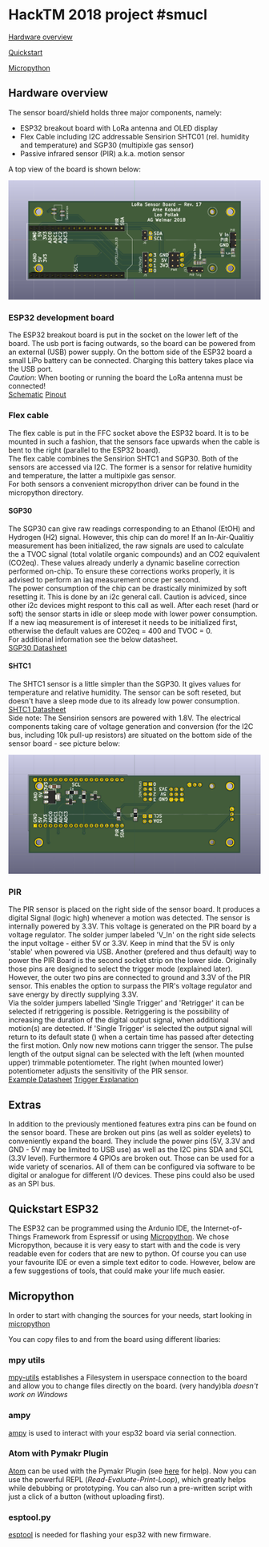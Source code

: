 # HackTM 2018 project #smucl

[Hardware overview](#hardware)

[Quickstart](#quickstart)

[Micropython](#mpython)

## Hardware overview <a name="hardware"></a>
The sensor board/shield holds three major components, namely:
* ESP32 breakout board with LoRa antenna and OLED display
* Flex Cable including I2C addressable Sensirion SHTC01 (rel. humidity and temperature) and SGP30 (multipixle gas sensor)
* Passive infrared sensor (PIR) a.k.a. motion sensor

A top view of the board is shown below:

![Top_View_Board](pcb/PCB_Top_View.png)


### ESP32 development board 

The ESP32 breakout board is put in the socket on the lower left of the board. The usb port is facing outwards, so the board can be powered from an external (USB) power supply.
On the bottom side of the ESP32 board a small LiPo battery can be connected. Charging this battery takes place via the USB port.  
_Caution_: When booting or running the board the LoRa antenna must be connected!  
[Schematic](https://download.bastelgarage.ch/Datasheet/WIFI_LoRa_32_868_Schema.png)
[Pinout](https://download.bastelgarage.ch/Datasheet/WIFI_LoRa_32_Pinout.pdf)

### Flex cable  
The flex cable is put in the FFC socket above the ESP32 board. It is to be mounted in such a fashion, that the sensors face upwards when the cable is bent to the right (parallel to the ESP32 board).  
The flex cable combines the Sensirion SHTC1 and SGP30. Both of the sensors are accessed via I2C. The former is a sensor for relative humidity and temperature, the latter a multipixle gas sensor.  
For both sensors a convenient micropython driver can be found in the micropython directory. 

#### SGP30  
The SGP30 can give raw readings corresponding to an Ethanol (EtOH) and Hydrogen (H2) signal. However, this chip can do more! If an In-Air-Qualitiy measurement has been initialized, the raw signals are used to calculate  
the a TVOC signal (total volatile organic compounds) and an CO2 equivalent (CO2eq). These values already underly a dynamic baseline correction performed on-chip. To ensure these corrections works properly, it is advised to perform an iaq measurement once per second.  
The power consumption of the chip can be drastically minimized by soft resetting it. This is done by an i2c general call. Caution is adviced, since other i2c devices might respont to this call as well. After each reset (hard or soft) the sensor starts in idle or sleep mode with lower power consumption. If a new iaq measurement is of intereset it needs to be initialized first,
otherwise the default values are CO2eq = 400 and TVOC = 0.  
For additional information see the below datasheet.  
[SGP30 Datasheet](https://www.sensirion.com/fileadmin/user_upload/customers/sensirion/Dokumente/0_Datasheets/Gas/Sensirion_Gas_Sensors_SGP30_Datasheet.pdf)  

#### SHTC1  
The SHTC1 sensor is a little simpler than the SGP30. It gives values for temperature and relative humidity. The sensor can be soft reseted, but doesn't have a sleep mode due to its already low power consumption.
[SHTC1 Datasheet](https://www.sensirion.com/fileadmin/user_upload/customers/sensirion/Dokumente/0_Datasheets/Humidity/Sensirion_Humidity_Sensors_SHTC1_Datasheet.pdf)  
Side note: The Sensirion sensors are powered with 1.8V. The electrical components taking care of voltage generation and conversion (for the I2C bus, including 10k pull-up resistors) are situated on the bottom side of the sensor board - see picture below:

![Top_View_Board](pcb/PCB_Bottom_View.png)

### PIR
The PIR sensor is placed on the right side of the sensor board. It produces a digital Signal (logic high) whenever a motion was detected. The sensor is internally powered by 3.3V. This voltage is generated on the PIR board by a voltage regulator.
The solder jumper labeled 'V_In' on the right side selects the input voltage - either 5V or 3.3V. Keep in mind that the 5V is only 'stable' when powered via USB.
Another (prefered and thus default) way to power the PIR Board is the second socket strip on the lower side. Originally those pins are designed to select the trigger mode (explained later). However, the outer two pins are connected to ground and 3.3V of the PIR sensor.
This enables the option to surpass the PIR's voltage regulator and save energy by directly supplying 3.3V.  
Via the solder jumpers labelled 'Single Trigger' and 'Retrigger' it can be selected if retriggering is possible. Retriggering is the possibility of increasing the duration of the digital output signal, when additional motion(s) are detected.
If 'Single Trigger' is selected the output signal will return to its default state () when a certain time has passed after detecting the first motion. Only now new motions cann trigger the sensor. The pulse length of the output signal can be selected with the left (when mounted upper) trimmable potentiometer.
The right (when mounted lower) potentiometer adjusts the sensitivity of the PIR sensor.  
[Example Datasheet](https://www.mpja.com/download/31227sc.pdf)
[Trigger Explanation](http://www.ladyada.net/media/sensors/BISS0001.pdf)

## Extras  
In addition to the previously mentioned features extra pins can be found on the sensor board. These are broken out pins (as well as solder eyelets) to conveniently expand the board.
They include the power pins (5V, 3.3V and GND - 5V may be limited to USB use) as well as the I2C pins SDA and SCL (3.3V level). Furthermore 4 GPIOs are broken out. Those can be used for a wide variety of scenarios.
All of them can be configured via software to be digital or analogue for different I/O devices. These pins could also be used as an SPI bus.


## Quickstart ESP32  <a name="quickstart"></a>

The ESP32 can be programmed using the Ardunio IDE, the Internet-of-Things Framework from Espressif or using [Micropython](https://micropython.org/). We chose Micropython, because it is very easy to start with and the code is very readable even for coders that are new to python.
Of course you can use your favourite IDE or even a simple text editor to code. However, below are a few suggestions of tools, that could make your life much easier.  


## Micropython  <a name="mpython"></a>
In order to start with changing the sources for your needs, start looking in [micropython](micropython)

You can copy files to and from the board using different libaries:

### mpy utils  
[mpy-utils](https://github.com/nickzoic/mpy-utils) establishes a Filesystem in userspace connection to the board and allow you to change files directly on the board. (very handy)bla
_doesn't work on Windows_

### ampy
[ampy](https://github.com/adafruit/ampy) is used to interact with your esp32 board via serial connection.

### Atom with Pymakr Plugin
[Atom](https://atom.io/) can be used with the Pymakr Plugin (see [here](https://docs.pycom.io/chapter/pymakr/installation/atom.html) for help). Now you can use the powerful REPL (_Read-Evaluate-Print-Loop_),
which greatly helps while debubbing or prototyping. You can also run a pre-written script with just a click of a button (without uploading first).

### esptool.py
[esptool](https://github.com/espressif/esptool) is needed for flashing your esp32 with new firmware.

